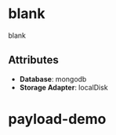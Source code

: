 # blank

blank

## Attributes

- **Database**: mongodb
- **Storage Adapter**: localDisk
# payload-demo
